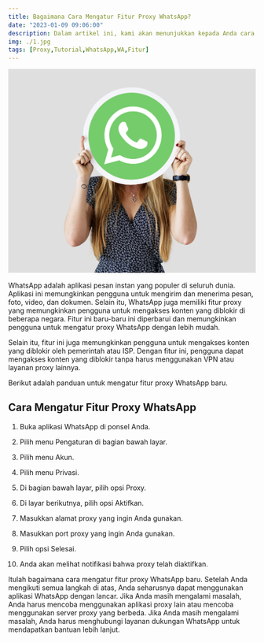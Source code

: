 ```yaml
---
title: Bagaimana Cara Mengatur Fitur Proxy WhatsApp?
date: "2023-01-09 09:06:00"
description: Dalam artikel ini, kami akan menunjukkan kepada Anda cara mengatur fitur proxy WhatsApp. Setelah mengikuti ini, Anda dapat menggunakan WhatsApp dengan lancar.
img: ./1.jpg
tags: [Proxy,Tutorial,WhatsApp,WA,Fitur]
---
```


![Bagaimana Cara Mengatur Fitur Proxy WhatsApp?](1.jpg)

WhatsApp adalah aplikasi pesan instan yang populer di seluruh dunia. Aplikasi ini memungkinkan pengguna untuk mengirim dan menerima pesan, foto, video, dan dokumen. Selain itu, WhatsApp juga memiliki fitur proxy yang memungkinkan pengguna untuk mengakses konten yang diblokir di beberapa negara. Fitur ini baru-baru ini diperbarui dan memungkinkan pengguna untuk mengatur proxy WhatsApp dengan lebih mudah.

Selain itu, fitur ini juga memungkinkan pengguna untuk mengakses konten yang diblokir oleh pemerintah atau ISP. Dengan fitur ini, pengguna dapat mengakses konten yang diblokir tanpa harus menggunakan VPN atau layanan proxy lainnya.

Berikut adalah panduan untuk mengatur fitur proxy WhatsApp baru.

## Cara Mengatur Fitur Proxy WhatsApp

1. Buka aplikasi WhatsApp di ponsel Anda.

2. Pilih menu Pengaturan di bagian bawah layar.

3. Pilih menu Akun.

4. Pilih menu Privasi.

5. Di bagian bawah layar, pilih opsi Proxy.

6. Di layar berikutnya, pilih opsi Aktifkan.

7. Masukkan alamat proxy yang ingin Anda gunakan.

8. Masukkan port proxy yang ingin Anda gunakan.

9. Pilih opsi Selesai.

10. Anda akan melihat notifikasi bahwa proxy telah diaktifkan.

Itulah bagaimana cara mengatur fitur proxy WhatsApp baru. Setelah Anda mengikuti semua langkah di atas, Anda seharusnya dapat menggunakan aplikasi WhatsApp dengan lancar. Jika Anda masih mengalami masalah, Anda harus mencoba menggunakan aplikasi proxy lain atau mencoba menggunakan server proxy yang berbeda. Jika Anda masih mengalami masalah, Anda harus menghubungi layanan dukungan WhatsApp untuk mendapatkan bantuan lebih lanjut.